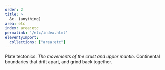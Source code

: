 ```yaml
---
order: 2
title: >
  &c. (anything)
area: etc
index: area:etc
permalink: '/etc/index.html'
eleventyImport:
  collections: ["area:etc"]
---
```


Plate tectonics.
_The movements of the crust and upper mantle_.
Continental boundaries that drift apart,
and grind back together.
